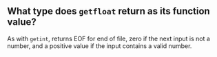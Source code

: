 ## What type does `getfloat` return as its function value?
As with `getint`, returns EOF for end of file, zero if the next input is not a number, and a positive value if the input contains a valid number.